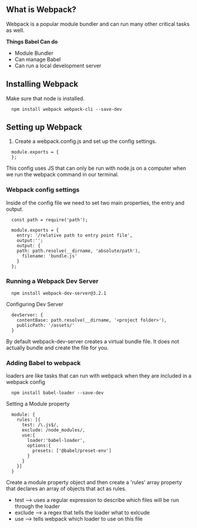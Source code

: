 ## What is Webpack?
Webpack is a popular module bundler and can run many other critical tasks as well. 

**Things Babel Can do**
- Module Bundler
- Can manage Babel
- Can run a local development server


## Installing Webpack
Make sure that node is installed. 
```
  npm install webpack webpack-cli --save-dev

```

## Setting up Webpack

1. Create a webpack.config.js and set up the config settings. 

```
  module.exports = {
  };

```

This config uses JS that can only be run with node.js on a computer when we run the webpack command in our terminal. 


### Webpack config settings
Inside of the config file we need to set two main properties, the entry and output.
```
  const path = require('path');

  module.exports = {
    entry: '/relative path to entry point file',
    output:'';
    output: {
    path: path.resolve(__dirname, 'absolute/path'),
      filename: 'bundle.js'
    }
  };
```


### Running a Webpack Dev Server


```
  npm install webpack-dev-server@3.2.1

```

Configuring Dev Server

```
  devServer: {
    contentBase: path.resolve(__dirname, '<project folder>'),
    publicPath: '/assets/'
  }
```
By default webpack-dev-server creates a virtual bundle file. It does not actually bundle and create the file for you. 

### Adding Babel to webpack
  loaders are like tasks that can run with webpack when they are included in a webpack config
```
  npm install babel-loader --save-dev
```

Setting a Module property

```
  module: {
    rules: [{
      test: /\.js$/,
      exclude: /node_modules/,
      use:{
        loader:'babel-loader',
        options:{
          presets: ['@babel/preset-env']
        }
      }
    }]
  }
```
Create a module property object and then create a 'rules' array property that declares an array of objects that act as rules.
  - test --> uses a regular expression to describe which files will be run through the loader
  - exclude --> a regex that tells the loader what to exlcude
  - use --> tells webpack which loader to use on this file